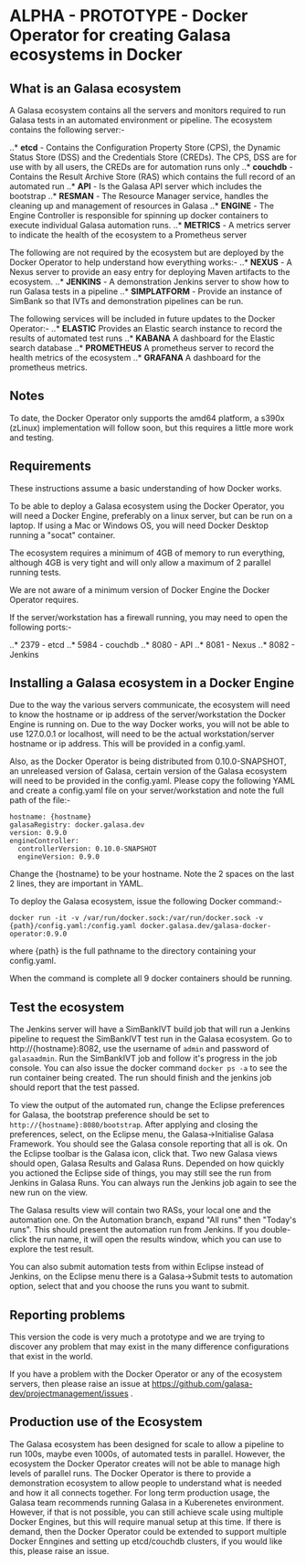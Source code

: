 # ALPHA - PROTOTYPE - Docker Operator for creating Galasa ecosystems in Docker

## What is an Galasa ecosystem

A Galasa ecosystem contains all the servers and monitors required to run Galasa tests in an automated environment or pipeline.  The ecosystem contains the following server:-

..* **etcd** - Contains the Configuration Property Store (CPS), the Dynamic Status Store (DSS) and the Credentials Store (CREDs).  The CPS, DSS are for use with by all users, the CREDs are for automation runs only
..* **couchdb** - Contains the Result Archive Store (RAS) which contains the full record of an automated run
..* **API** - Is the Galasa API server which includes the bootstrap
..* **RESMAN** - The Resource Manager service, handles the cleaning up and management of resources in Galasa
..* **ENGINE** - The Engine Controller is responsible for spinning up docker containers to execute individual Galasa automation runs.
..* **METRICS** - A metrics server to indicate the health of the ecosystem to a Prometheus server

The following are not required by the ecosystem but are deployed by the Docker Operator to help understand how everything works:-
..* **NEXUS** - A Nexus server to provide an easy entry for deploying Maven artifacts to the ecosystem.
..* **JENKINS** - A demonstration Jenkins server to show how to run Galasa tests in a pipeline
..* **SIMPLATFORM** - Provide an instance of SimBank so that IVTs and demonstration pipelines can be run.

The following services will be included in future updates to the Docker Operator:-
..* **ELASTIC** Provides an Elastic search instance to record the results of automated test runs
..* **KABANA** A dashboard for the Elastic search database
..* **PROMETHEUS** A prometheus server to record the health metrics of the ecosystem
..* **GRAFANA** A dashboard for the prometheus metrics.

## Notes

To date, the Docker Operator only supports the amd64 platform, a s390x (zLinux) implementation will follow soon, but this requires a little more work and testing.

## Requirements

These instructions assume a basic understanding of how Docker works.

To be able to deploy a Galasa ecosystem using the Docker Operator, you will need a Docker Engine, preferably on a linux server, but can be run on a laptop.  If using a Mac or Windows OS, you will need Docker Desktop running a "socat" container.

The ecosystem requires a minimum of 4GB of memory to run everything, although 4GB is very tight and will only allow a maximum of 2 parallel running tests.

We are not aware of a minimum version of Docker Engine the Docker Operator requires.

If the server/workstation has a firewall running, you may need to open the following ports:-

..* 2379 - etcd
..* 5984 - couchdb
..* 8080 - API
..* 8081 - Nexus
..* 8082 - Jenkins

## Installing a Galasa ecosystem in a Docker Engine

Due to the way the various servers communicate, the ecosystem will need to know the hostname or ip address of the server/workstation the Docker Engine is running on.  Due to the way Docker works, you will not be able to use 127.0.0.1 or localhost, will need to be the actual workstation/server hostname or ip address. This will be provided in a config.yaml.

Also, as the Docker Operator is being distributed from 0.10.0-SNAPSHOT, an unreleased version of Galasa, certain version of the Galasa ecosystem will need to be provided in the config.yaml.  Please copy the following YAML and create a config.yaml file on your server/workstation and note the full path of the file:-

```
hostname: {hostname}
galasaRegistry: docker.galasa.dev
version: 0.9.0
engineController:
  controllerVersion: 0.10.0-SNAPSHOT
  engineVersion: 0.9.0
```

Change the {hostname} to be your hostname.  Note the 2 spaces on the last 2 lines,  they are important in YAML.

To deploy the Galasa ecosystem, issue the following Docker command:-

```
docker run -it -v /var/run/docker.sock:/var/run/docker.sock -v {path}/config.yaml:/config.yaml docker.galasa.dev/galasa-docker-operator:0.9.0
```

where {path} is the full pathname to the directory containing your config.yaml.

When the command is complete all 9 docker containers should be running.

## Test the ecosystem

The Jenkins server will have a SimBankIVT build job that will run a Jenkins pipeline to request the SimBankIVT test run in the Galasa ecosystem.   Go to http://{hostname}:8082, use the username of `admin` and password of `galasaadmin`.
Run the SimBankIVT job and follow it's progress in the job console.   You can also issue the docker command `docker ps -a` to see the run container being created.  The run should finish and the jenkins job should report that the test passed.

To view the output of the automated run, change the Eclipse preferences for Galasa, the bootstrap preference should be set to `http://{hostname}:8080/bootstrap`.  After applying and closing the preferences,  select, on the Eclipse menu, the Galasa->Initialise Galasa Framework.  You should see the Galasa console reporting that all is ok.  On the Eclipse toolbar is the Galasa icon, click that.   Two new Galasa views should open, Galasa Results and Galasa Runs.  Depended on how quickly you actioned the Eclipse side of things, you may still see the run from Jenkins in Galasa Runs.  You can always run the Jenkins job again to see the new run on the view.

The Galasa results view will contain two RASs, your local one and the automation one.  On the Automation branch, expand "All runs" then "Today's runs".  This should present the automation run from Jenkins.  If you double-click the run name, it will open the results window, which you can use to explore the test result.

You can also submit automation tests from within Eclipse instead of Jenkins, on the Eclipse menu there is a Galasa->Submit tests to automation option,  select that and you choose the runs you want to submit.

## Reporting problems

This version the code is very much a prototype and we are trying to discover any problem that may exist in the many difference configurations that exist in the world.

If you have a problem with the Docker Operator or any of the ecosystem servers, then please raise an issue at https://github.com/galasa-dev/projectmanagement/issues .

## Production use of the Ecosystem

The Galasa ecosystem has been designed for scale to allow a pipeline to run 100s, maybe even 1000s, of automated tests in parallel.  However, the ecosystem the Docker Operator creates will not be able to manage high levels of parallel runs.  The Docker Operator is there to provide a demonstration ecosystem to allow people to understand what is needed and how it all connects together.  For long term production usage, the Galasa team recommends running Galasa in a Kuberenetes environment.   However, if that is not possible, you can still achieve scale using multiple Docker Engines, but this will require manual setup at this time.  If there is demand, then the Docker Operator could be extended to support multiple Docker Enngines and setting up etcd/couchdb clusters, if you would like this, please raise an issue.

